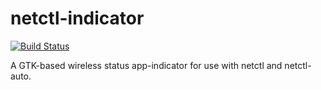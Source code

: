 # netctl-indicator

[![Build Status](https://travis-ci.org/bertptrs/netctl-indicator.svg?branch=master)](https://travis-ci.org/bertptrs/netctl-indicator)

A GTK-based wireless status app-indicator for use with netctl and
netctl-auto.
